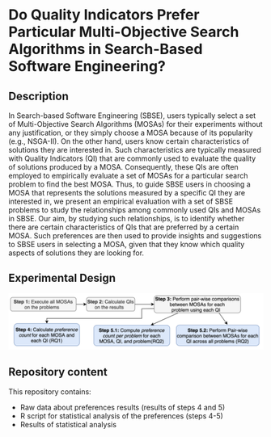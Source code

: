 # Do Quality Indicators Prefer Particular Multi-Objective Search Algorithms in Search-Based Software Engineering?

## Description
In Search-based Software Engineering (SBSE), users typically select a set of Multi-Objective Search Algorithms (MOSAs) for their experiments without any justification, or they simply choose a MOSA because of its popularity (e.g., NSGA-II). On the other hand, users know certain characteristics of solutions they are interested in. Such characteristics are typically measured with Quality Indicators (QI) that are commonly used to evaluate the quality of solutions produced by a MOSA. Consequently, these QIs are often employed to empirically evaluate a set of MOSAs for a particular search problem to find the best MOSA. Thus, to guide SBSE users in choosing a MOSA that represents the solutions measured by a specific QI they are interested in, we present an empirical evaluation with a set of SBSE problems to study the relationships among commonly used QIs and MOSAs in SBSE. Our aim, by studying such relationships, is to identify whether there are certain characteristics of QIs that are preferred by a certain MOSA. Such preferences are then used to provide insights and suggestions to SBSE users in selecting a MOSA, given that they know which quality aspects of solutions they are looking for.

## Experimental Design
![Process](https://github.com/mosaselection/mosaselectiongecco/blob/master/design.png)

## Repository content
This repository contains: 
* Raw data about preferences results (results of steps 4 and 5)
* R script for statistical analysis of the preferences (steps 4-5)
* Results of statistical analysis

  


